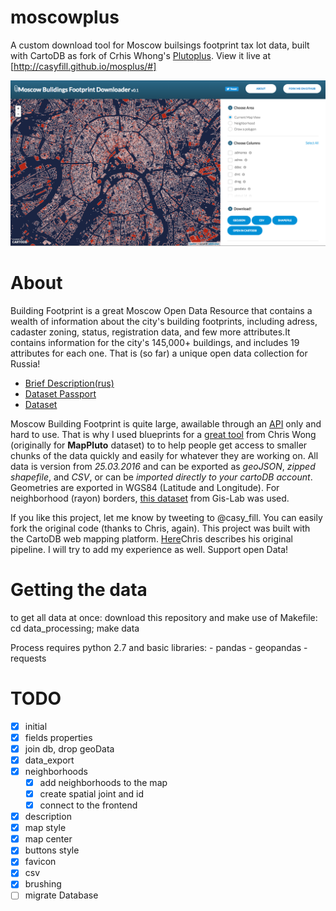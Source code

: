 # moscowplus

A custom download tool for Moscow builsings footprint tax lot data, built with CartoDB as fork of Crhis Whong's [Plutoplus]((http://chriswhong.github.io/plutoplus)).  View it live at [http://casyfill.github.io/mosplus/#]

![alpha_version_screenshot](img/screenshot.png)

About
=====

Building Footprint is a great Moscow Open Data Resource that contains a wealth of information about the city's building footprints, including adress, cadaster zoning, status, registration data, and few more attributes.It contains information for the city's 145,000+ buildings, and includes 19 attributes for each one. That is (so far) a unique open data collection for Russia!

- [Brief Description(rus)](http://data.mos.ru/opendata/1927/description?versionNumber=1&releaseNumber=1)
- [Dataset Passport](http://data.mos.ru/opendata/1927/passport?versionNumber=1&releaseNumber=1)
- [Dataset](http://data.mos.ru/opendata/1927/data/table?versionNumber=1&releaseNumber=1)

Moscow Building Footprint is quite large, awailable through an [API](http://api.data.mos.ru/) only and hard to use. That is why I used blueprints for a [great tool](http://chriswhong.github.io/plutoplus/#) from Chris Wong (originally for **MapPluto** dataset) to to help people get access to smaller chunks of the data quickly and easily for whatever they are working on.
All data is version from *25.03.2016* and can be exported as *geoJSON*, *zipped shapefile*, and *CSV*, or can be *imported directly to your cartoDB account*. Geometries are exported in WGS84 (Latitude and Longitude). For neighborhood (rayon) borders, [this dataset](http://gis-lab.info/qa/moscow-atd.html) from Gis-Lab was used.

If you like this project, let me know by tweeting to @casy_fill. You can easily fork the original code (thanks to Chris, again). This project was built with the CartoDB web mapping platform. [Here]((http://chriswhong.com/open-data/building-a-custom-downloader-for-nycs-pluto-data/))Chris describes his original pipeline. I will try to add my experience as well. Support open Data!


Getting the data
================

to get all data at once: download this repository and make use of Makefile:
	cd data_processing; make data

Process requires python 2.7 and basic libraries:
	- pandas
	- geopandas
	- requests

TODO
====

- [x] initial
- [x] fields properties
- [x] join db, drop geoData 
- [x] data_export 
- [x] neighborhoods
	- [x] add neighborhoods to the map
	- [x] create spatial joint and id
	- [x] connect to the frontend
- [x] description
- [x] map style
- [x] map center
- [x] buttons style
- [x] favicon
- [x] csv
- [x] brushing
- [ ] migrate Database